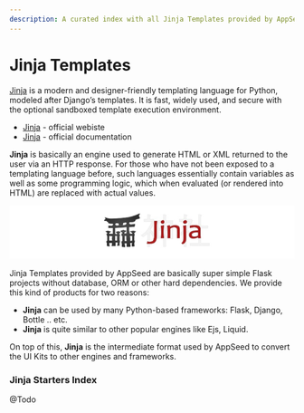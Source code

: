 ```yaml
---
description: A curated index with all Jinja Templates provided by AppSeed
---
```


# Jinja Templates

[Jinja](https://jinja.palletsprojects.com/en/2.11.x/) is a modern and designer-friendly templating language for Python, modeled after Django’s templates. It is fast, widely used, and secure with the optional sandboxed template execution environment. 

* [Jinja](https://palletsprojects.com/p/jinja/) - official webiste
* [Jinja](https://jinja.palletsprojects.com/en/3.0.x/) - official documentation

**Jinja** is basically an engine used to generate HTML or XML returned to the user via an HTTP response. For those who have not been exposed to a templating language before, such languages essentially contain variables as well as some programming logic, which when evaluated \(or rendered into HTML\) are replaced with actual values.

![Jinja - Official Logo.](../.gitbook/assets/jinja-banner.jpg)

Jinja Templates provided by AppSeed are basically super simple Flask projects without database, ORM or other hard dependencies. We provide this kind of products for two reasons:

* **Jinja** can be used by many Python-based frameworks: Flask, Django, Bottle .. etc.
* **Jinja** is quite similar to other popular engines like Ejs, Liquid. 

On top of this, **Jinja** is the intermediate format used by AppSeed to convert the UI Kits to other engines and frameworks.    



### Jinja Starters Index

@Todo



